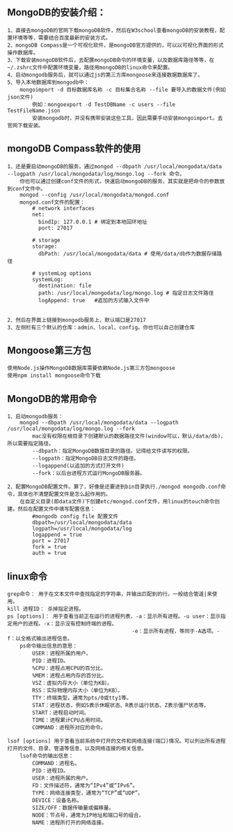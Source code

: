 
## MongoDB的安装介绍：
    1、直接去mongoDB的官网下载mongoDB软件，然后在W3school查看mongoDB的安装教程，配置环境等等，需要结合百度最新的安装方式。
    2、mongoDB Compass是一个可视化软件，是mongoDB官方提供的，可以以可视化界面的形式操作数据库。
    3、下载安装mongoDB软件后，去配置mongoDB命令的环境变量，以及数据库路径等等，在 ~/.zshrc文件中配置环境变量，路径用mongoDB的linux命令来配置。
    4、启动mongodb服务后，就可以通过js的第三方库mongoose来连接数据数据库了。
    5、导入本地数据库到mongodb中：
        mongoimport -d 目标数据库名称 -c 目标集合名称 --file 要导入的数据文件(例如json文件)
            例如：mongoexport -d TestDBName -c users --file TestFileName.json
            安装mongodb时，并没有携带安装这些工具，因此需要手动安装mongoimport。去官网下载安装。

## mongoDB Compass软件的使用
    1、还是要启动mongoDB的服务，通过mongod --dbpath /usr/local/mongodata/data --logpath /usr/local/mongodata/log/mongo.log --fork 命令。
        你也可以通过创建conf文件的形式，快速启动mongoDB的服务，其实就是把命令的参数放到conf文件中。
        mongod --config /usr/local/mongodata/mongod.conf
        mongod.conf文件的配置：
            # network interfaces
            net:
              bindIp: 127.0.0.1 # 绑定到本地回环地址
              port: 27017

            # storage
            storage:
              dbPath: /usr/local/mongodata/data # 使用/data/db作为数据存储路径

            # systemLog options
            systemLog:
              destination: file
              path: /usr/local/mongodata/log/mongo.log # 指定日志文件路径
              logAppend: true	#追加的方式输入文件中


    2、然后在界面上链接到mongodb服务上，默认端口是27017
    3、左侧栏有三个默认的仓库：admin、local、config。你也可以自己创建仓库

## Mongoose第三方包
    使用Node.js操作MongoDB数据库需要依赖Node.js第三方包mongoose
    使用npm install mongoose命令下载

## MongoDB的常用命令
    1、启动mongodb服务：
        mongod --dbpath /usr/local/mongodata/data --logpath /usr/local/mongodata/log/mongo.log --fork 
            mac没有权限在根目录下创建默认的数据路径文件(window可以，默认/data/db)，所以需要指定路径。
            --dbpath：指定MongoDB数据目录的路径。记得给文件读写的权限。
            --logpath：指定MongoDB日志文件的路径。
            --logappend(以追加的方式打开文件)
            --fork：以后台进程方式运行MongoDB服务器。

    2、配置MongoDB配置文件。算了，好像是还要进到bin目录执行./mongod mongodb.conf命令，具体也不清楚配置文件是怎么起作用的。
        在自定义目录(即data文件)下创建etc/mongod.conf文件，用linux的touch命令创建。然后在配置文件中填写配置信息：
            #mongodb config file 配置文件
            dbpath=/usr/local/mongodata/data
            logpath=/usr/local/mongodata/log
            logappend = true 
            port = 27017 
            fork = true 
            auth = true

    

## linux命令
    grep命令： 用于在文本文件中查找指定的字符串，并输出匹配到的行。一般结合管道|来使用。
    kill 进程ID： 杀掉指定进程。
    ps [options]： 用于查看当前正在运行的进程列表，-a：显示所有进程。-u user：显示指定用户的进程。-x：显示没有控制终端的进程。
                                            -e：显示所有进程，等同于-A选项。-f：以全格式输出进程信息。
        ps命令输出信息的意思：
            USER：进程所属的用户。
            PID：进程ID。
            %CPU：进程占用CPU的百分比。
            %MEM：进程占用内存的百分比。
            VSZ：虚拟内存大小（单位为KB）。
            RSS：实际物理内存大小（单位为KB）。
            TTY：终端类型，通常为pts/0或tty1等。
            STAT：进程状态，例如S表示休眠状态、R表示运行状态、Z表示僵尸状态等。
            START：进程启动时间。
            TIME：进程累计CPU占用时间。
            COMMAND：进程所对应的命令。

    lsof [options] 用于查看当前系统中打开的文件和网络连接(端口)情况。可以列出所有进程打开的文件、目录、管道等信息，以及网络连接的相关信息。
        lsof命令的输出信息：
            COMMAND：进程名。
            PID：进程ID。
            USER：进程所属的用户。
            FD：文件描述符，通常为“IPv4”或“IPv6”。
            TYPE：网络连接类型，通常为“TCP”或“UDP”。
            DEVICE：设备名称。
            SIZE/OFF：数据传输量或偏移量。
            NODE：节点号，通常为IP地址和端口号的组合。
            NAME：进程所打开的网络连接。


